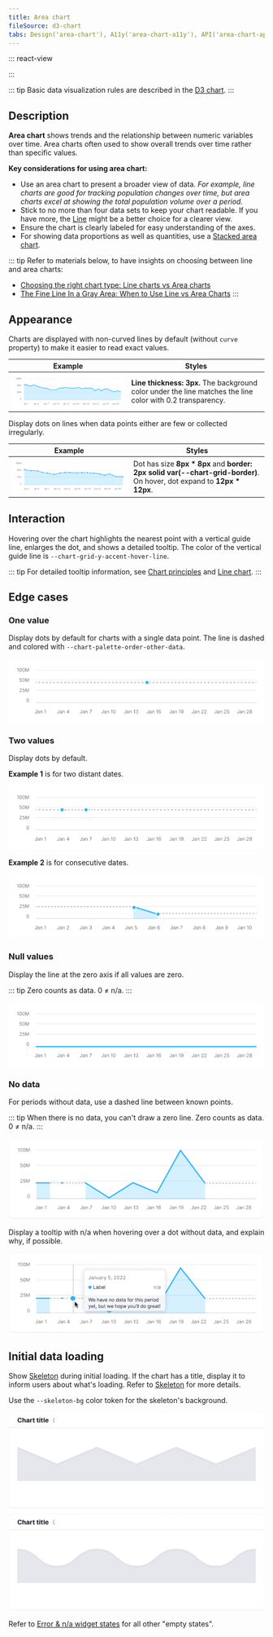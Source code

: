```yaml
---
title: Area chart
fileSource: d3-chart
tabs: Design('area-chart'), A11y('area-chart-a11y'), API('area-chart-api'), Examples('area-chart-d3-code'), Changelog('d3-chart-changelog')
---
```


::: react-view

<script lang="tsx">
import React from 'react';
import PlaygroundGeneration from '@components/PlaygroundGeneration';
import { chartPlayground } from '@components/ChartPlayground';
import { Chart, AreaChartProps } from '@semcore/d3-chart';
import { curveCardinal, curveLinearClosed, curveBumpX } from 'd3-shape';

const data = [...Array(5).keys()].map((d, i) => ({
  x: i,
  Line1: Math.random() * 10,
  Line2: Math.random() * 10,
  Line3: Math.random() * 10,
}));

const curveMap = {
  curveCardinal,
  curveLinearClosed,
  curveBumpX,
};

const App = PlaygroundGeneration((preview) => {
  const { select, radio, label, bool } = preview('Chart.Area');

  const {
    direction,
    alignItems,
    justifyContent,
    showXAxis,
    showYAxis,
    showTotalInTooltip,
    showTooltip,
    showLegend,
    legendProps,
    patterns,
  } = chartPlayground({ select, radio, label, bool });

  label({ label: 'Linear chart props', key: 'linearChartProps' });

  const curveName = select({
    key: 'curveName',
    defaultValue: 'No curve',
    label: 'Curve',
    options: ['No curve', ...Object.keys(curveMap)],
  });

  const showDots = bool({
    key: 'showDots',
    defaultValue: true,
    label: 'Show dots',
  });

  const stacked = bool({
    key: 'stacked',
    defaultValue: false,
    label: 'Is stacked',
  });

  const chartProps: AreaChartProps = {
    data,
    groupKey: 'x',
    plotWidth: 300,
    plotHeight: 200,
    showTotalInTooltip,
    direction,
    showTooltip,
    showDots,
    curve: curveMap[curveName],
    showXAxis,
    showYAxis,
    alignItems,
    justifyContent,
    stacked,
    patterns,
  };

  if (showLegend) {
    chartProps.legendProps = legendProps;
  } else {
    chartProps.showLegend = false;
  }

  return <Chart.Area {...chartProps} />;
}, {filterProps: ['data']});

</script>

:::

::: tip
Basic data visualization rules are described in the [D3 chart](/data-display/d3-chart/d3-chart).
:::

## Description

**Area chart** shows trends and the relationship between numeric variables over time. Area charts often used to show overall trends over time rather than specific values.

**Key considerations for using area chart:**

- Use an area chart to present a broader view of data. _For example, line charts are good for tracking population changes over time, but area charts excel at showing the total population volume over a period._
- Stick to no more than four data sets to keep your chart readable. If you have more, the [Line](/data-display/line-chart/line-chart) might be a better choice for a clearer view.
- Ensure the chart is clearly labeled for easy understanding of the axes.
- For showing data proportions as well as quantities, use a [Stacked area chart](/data-display/stacked-area-chart/stacked-area-chart).

::: tip
Refer to materials below, to have insights on choosing between line and area charts:

- [Choosing the right chart type: Line charts vs Area charts](https://www.fusioncharts.com/blog/line-charts-vs-area-charts/)
- [The Fine Line In a Gray Area: When to Use Line vs Area Charts](https://visual.ly/blog/line-vs-area-charts/)
:::

## Appearance

Charts are displayed with non-curved lines by default (without `curve` property) to make it easier to read exact values.

| Example                                             | Styles                                                                                                     |
| --------------------------------------------------- | ---------------------------------------------------------------------------------------------------------- |
| ![Area chart without dots.](static/without-dots.png) | **Line thickness: 3px.** The background color under the line matches the line color with 0.2 transparency. |

Display dots on lines when data points either are few or collected irregularly.

| Example                                  | Styles                                                                                                                      |
| ---------------------------------------- | --------------------------------------------------------------------------------------------------------------------------- |
| ![Area chart with dots.](static/dots.png) | Dot has size **8px * 8px** and **border: 2px solid var(--chart-grid-border)**. On hover, dot expand to **12px * 12px**. |

## Interaction

Hovering over the chart highlights the nearest point with a vertical guide line, enlarges the dot, and shows a detailed tooltip. The color of the vertical guide line is `--chart-grid-y-accent-hover-line`.

::: tip
For detailed tooltip information, see [Chart principles](/data-display/d3-chart/d3-chart#tooltip) and [Line chart](/data-display/line-chart/line-chart).
:::

## Edge cases

### One value

Display dots by default for charts with a single data point. The line is dashed and colored with `--chart-palette-order-other-data`.

![](static/one-dot-area-chart.png)

### Two values

Display dots by default.

**Example 1** is for two distant dates.

![](static/two-dots1-area-chart.png)

**Example 2** is for consecutive dates.

![](static/two-dots2.png)

### Null values

Display the line at the zero axis if all values are zero.

::: tip
Zero counts as data. 0 ≠ n/a.
:::

![](static/null-area-chart.png)

### No data

For periods without data, use a dashed line between known points.

::: tip
When there is no data, you can't draw a zero line. Zero counts as data. 0 ≠ n/a.
:::

![](static/partially-trash.png)

Display a tooltip with n/a when hovering over a dot without data, and explain why, if possible.

![](static/partially.png)

## Initial data loading

Show [Skeleton](/components/skeleton/skeleton) during initial loading. If the chart has a title, display it to inform users about what's loading. Refer to [Skeleton](/components/skeleton/skeleton) for more details.

Use the `--skeleton-bg` color token for the skeleton's background.

![](static/area-skeleton.png)

Refer to [Error & n/a widget states](/components/widget-empty/widget-empty) for all other "empty states".
